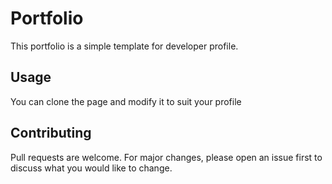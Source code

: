 # Portfolio

This portfolio is a simple template for developer profile.

## Usage

You can clone the page and modify it to suit your profile

## Contributing

Pull requests are welcome. For major changes, please open an issue first to discuss what you would like to change.
